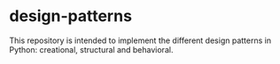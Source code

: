 # design-patterns
This repository is intended to implement the different design patterns in Python: creational, structural and behavioral.
